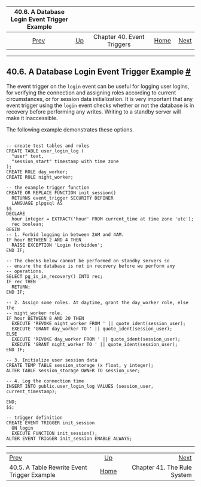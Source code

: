 <!--?xml version="1.0" encoding="UTF-8" standalone="no"?-->

|                           40.6. A Database Login Event Trigger Example                          |                                                        |                            |                                                       |                                                   |
| :---------------------------------------------------------------------------------------------: | :----------------------------------------------------- | :------------------------: | ----------------------------------------------------: | ------------------------------------------------: |
| [Prev](event-trigger-table-rewrite-example.html "40.5. A Table Rewrite Event Trigger Example")  | [Up](event-triggers.html "Chapter 40. Event Triggers") | Chapter 40. Event Triggers | [Home](index.html "PostgreSQL 17devel Documentation") |  [Next](rules.html "Chapter 41. The Rule System") |

***

## 40.6. A Database Login Event Trigger Example [#](#EVENT-TRIGGER-DATABASE-LOGIN-EXAMPLE)

The event trigger on the `login` event can be useful for logging user logins, for verifying the connection and assigning roles according to current circumstances, or for session data initialization. It is very important that any event trigger using the `login` event checks whether or not the database is in recovery before performing any writes. Writing to a standby server will make it inaccessible.

The following example demonstrates these options.

```

-- create test tables and roles
CREATE TABLE user_login_log (
  "user" text,
  "session_start" timestamp with time zone
);
CREATE ROLE day_worker;
CREATE ROLE night_worker;

-- the example trigger function
CREATE OR REPLACE FUNCTION init_session()
  RETURNS event_trigger SECURITY DEFINER
  LANGUAGE plpgsql AS
$$
DECLARE
  hour integer = EXTRACT('hour' FROM current_time at time zone 'utc');
  rec boolean;
BEGIN
-- 1. Forbid logging in between 2AM and 4AM.
IF hour BETWEEN 2 AND 4 THEN
  RAISE EXCEPTION 'Login forbidden';
END IF;

-- The checks below cannot be performed on standby servers so
-- ensure the database is not in recovery before we perform any
-- operations.
SELECT pg_is_in_recovery() INTO rec;
IF rec THEN
  RETURN;
END IF;

-- 2. Assign some roles. At daytime, grant the day_worker role, else the
-- night_worker role.
IF hour BETWEEN 8 AND 20 THEN
  EXECUTE 'REVOKE night_worker FROM ' || quote_ident(session_user);
  EXECUTE 'GRANT day_worker TO ' || quote_ident(session_user);
ELSE
  EXECUTE 'REVOKE day_worker FROM ' || quote_ident(session_user);
  EXECUTE 'GRANT night_worker TO ' || quote_ident(session_user);
END IF;

-- 3. Initialize user session data
CREATE TEMP TABLE session_storage (x float, y integer);
ALTER TABLE session_storage OWNER TO session_user;

-- 4. Log the connection time
INSERT INTO public.user_login_log VALUES (session_user, current_timestamp);

END;
$$;

-- trigger definition
CREATE EVENT TRIGGER init_session
  ON login
  EXECUTE FUNCTION init_session();
ALTER EVENT TRIGGER init_session ENABLE ALWAYS;
```

***

|                                                                                                 |                                                        |                                                   |
| :---------------------------------------------------------------------------------------------- | :----------------------------------------------------: | ------------------------------------------------: |
| [Prev](event-trigger-table-rewrite-example.html "40.5. A Table Rewrite Event Trigger Example")  | [Up](event-triggers.html "Chapter 40. Event Triggers") |  [Next](rules.html "Chapter 41. The Rule System") |
| 40.5. A Table Rewrite Event Trigger Example                                                     |  [Home](index.html "PostgreSQL 17devel Documentation") |                       Chapter 41. The Rule System |
